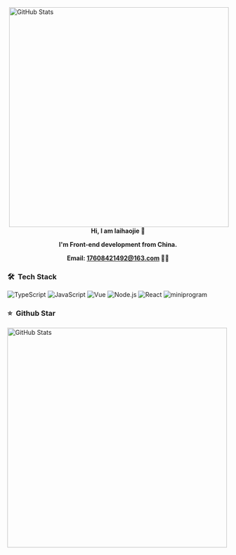 <img width="500px" align="right" alt="GitHub Stats" src="https://github-readme-stats.vercel.app/api/top-langs/?username=laihaojie&count_private=true&show_icons=true&layout=compact"/>


<div align="center">
<strong>Hi, I am laihaojie 🥰</strong>

<strong>I'm Front-end development from China. </strong>
  
<strong>Email: 17608421492@163.com 🤝🏻 </strong>
</div> 

### 🛠 &nbsp;Tech Stack

![TypeScript](https://img.shields.io/badge/-TypeScript-333333?style=flat&logo=typescript)
![JavaScript](https://img.shields.io/badge/-JavaScript-333333?style=flat&logo=javascript)
![Vue](https://img.shields.io/badge/-Vue-333333?style=flat&logo=vue.js)
![Node.js](https://img.shields.io/badge/-Node-333333?style=flat&logo=node.js)
![React](https://img.shields.io/badge/-React-333333?style=flat&logo=react)
![miniprogram](https://img.shields.io/badge/-Miniprogram-333333?style=flat&logo=wechat)


### ⭐️ &nbsp;Github Star

<img width="500px" alt="GitHub Stats" src="https://github-readme-stats.vercel.app/api?username=laihaojie&count_private=true&show_icons=true&hide=issues,prs"/>
